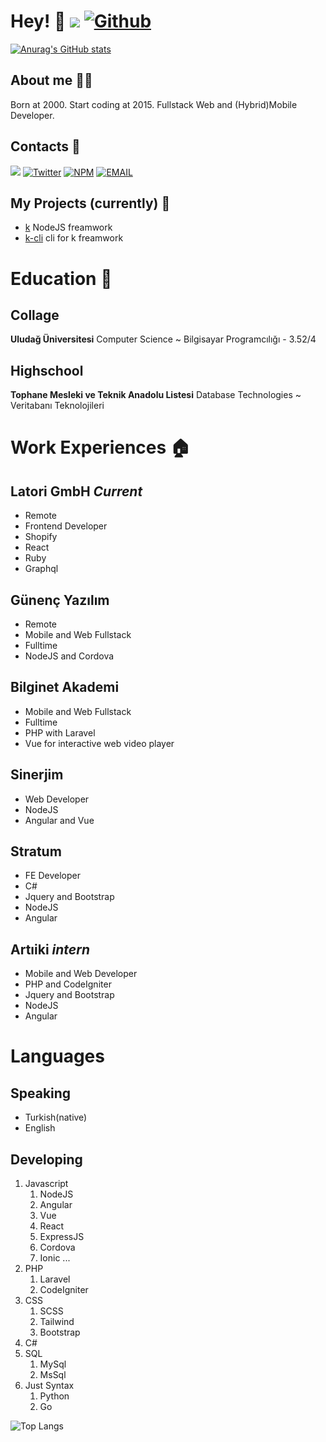 # Hey! 🤟 ![](https://visitor-badge.laobi.icu/badge?page_id=Fyrok1.Fyrok1) [![Github](https://img.shields.io/github/followers/Fyrok1?label=Follow&style=social)](https://github.com/Fyrok1)
[![Anurag's GitHub stats](https://github-readme-stats.vercel.app/api?username=Fyrok1)](https://github.com/anuraghazra/github-readme-stats)

## About me 🐱‍👤

Born at 2000. Start coding at 2015. Fullstack Web and (Hybrid)Mobile Developer.

## Contacts 🤙

[![](https://img.shields.io/badge/LinkedIn-%230077B5.svg?&style=flat&logo=linkedin&logoColor=white)](https://www.linkedin.com/in/tahsin-cesur-75a599167/)
[![Twitter](https://img.shields.io/twitter/url/https/twitter.com/r_fyrok1.svg?style=social&label=%40r_fyrok1)](https://twitter.com/r_fyrok1)
[![NPM](https://img.shields.io/badge/npm-fyrok1-red.svg)](https://www.npmjs.com/~fyrok1)
[![EMAIL](https://img.shields.io/badge/email-tahsincesur1@gmail.com-white.svg)](mailto:tahsincesur1@gmail.com)

## My Projects (currently) 📆

* [k](https://github.com/Fyrok1/k) NodeJS freamwork
* [k-cli](https://github.com/Fyrok1/k-cli) cli for k freamwork

# Education 🏫

## Collage

**Uludağ Üniversitesi**
Computer Science ~ Bilgisayar Programcılığı - 3.52/4

## Highschool

**Tophane Mesleki ve Teknik Anadolu Listesi**
Database Technologies ~ Veritabanı Teknolojileri

# Work Experiences 🏠

## **Latori GmbH** *Current*

* Remote
* Frontend Developer
* Shopify
* React
* Ruby
* Graphql

## **Günenç Yazılım**

* Remote
* Mobile and Web Fullstack
* Fulltime
* NodeJS and Cordova

## **Bilginet Akademi**

* Mobile and Web Fullstack
* Fulltime
* PHP with Laravel
* Vue for interactive web video player

## **Sinerjim**

* Web Developer
* NodeJS
* Angular and Vue

## **Stratum**

* FE Developer
* C#
* Jquery and Bootstrap
* NodeJS
* Angular

## **Artıiki** *intern*

* Mobile and Web Developer
* PHP and CodeIgniter
* Jquery and Bootstrap
* NodeJS
* Angular

# Languages

## Speaking

* Turkish(native)
* English

## Developing

1. Javascript
    1. NodeJS
    2. Angular
    3. Vue
    4. React
    5. ExpressJS
    6. Cordova
    7. Ionic
    ...
2. PHP
    1. Laravel
    2. CodeIgniter
3. CSS
    1. SCSS
    2. Tailwind
    3. Bootstrap
4. C#
5. SQL
    1. MySql
    2. MsSql
6. Just Syntax
    1. Python
    2. Go

![Top Langs](https://github-readme-stats.vercel.app/api/top-langs/?username=CharalambosIoannou&theme=tokyonight)
